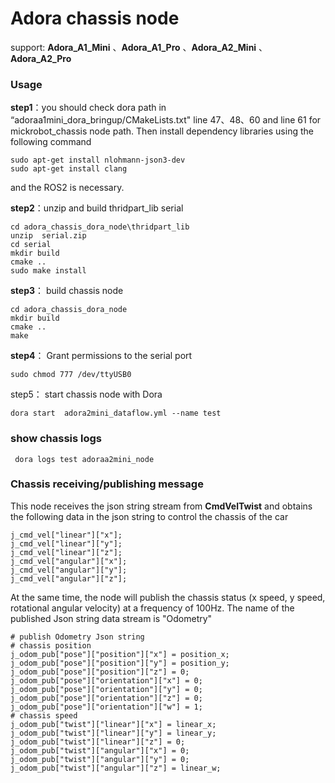 # Adora  chassis node

 support: **Adora_A1_Mini**  、**Adora_A1_Pro**  、**Adora_A2_Mini**  、**Adora_A2_Pro** 

###   Usage 

**step1**：you should check dora  path in  “adoraa1mini_dora_bringup/CMakeLists.txt" line 47、48、60  and line 61 for mickrobot_chassis node path.   Then install dependency libraries using the following command

```
sudo apt-get install nlohmann-json3-dev
sudo apt-get install clang
```

and the ROS2 is necessary.

**step2**：unzip and build  thridpart_lib serial

```
cd adora_chassis_dora_node\thridpart_lib
unzip  serial.zip
cd serial 
mkdir build
cmake ..
sudo make install
```

**step3**： build chassis node 

```
cd adora_chassis_dora_node
mkdir build
cmake ..
make
```

**step4**： Grant permissions to the serial port

```
sudo chmod 777 /dev/ttyUSB0
```

step5： start  chassis node with  Dora 

```
dora start  adora2mini_dataflow.yml --name test
```

### show chassis logs

```
 dora logs test adoraa2mini_node
```

### Chassis receiving/publishing message 

This node receives the json string stream from **CmdVelTwist** and obtains the following data in the json string to control the chassis of the car

```
j_cmd_vel["linear"]["x"];
j_cmd_vel["linear"]["y"];
j_cmd_vel["linear"]["z"];
j_cmd_vel["angular"]["x"];
j_cmd_vel["angular"]["y"];
j_cmd_vel["angular"]["z"];
```

At the same time, the node will publish the chassis status (x speed, y speed, rotational angular velocity) at a frequency of 100Hz. The name of the published Json string data stream is "Odometry"

```
# publish Odometry Json string
# chassis position
j_odom_pub["pose"]["position"]["x"] = position_x;
j_odom_pub["pose"]["position"]["y"] = position_y;
j_odom_pub["pose"]["position"]["z"] = 0;
j_odom_pub["pose"]["orientation"]["x"] = 0;
j_odom_pub["pose"]["orientation"]["y"] = 0;
j_odom_pub["pose"]["orientation"]["z"] = 0;
j_odom_pub["pose"]["orientation"]["w"] = 1;
# chassis speed
j_odom_pub["twist"]["linear"]["x"] = linear_x;
j_odom_pub["twist"]["linear"]["y"] = linear_y;
j_odom_pub["twist"]["linear"]["z"] = 0;
j_odom_pub["twist"]["angular"]["x"] = 0;
j_odom_pub["twist"]["angular"]["y"] = 0;
j_odom_pub["twist"]["angular"]["z"] = linear_w;
```

